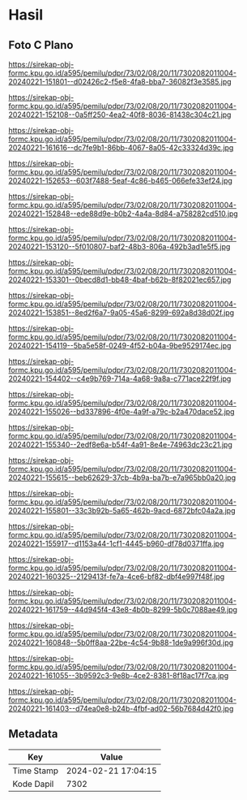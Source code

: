 # Hasil

## Foto C Plano

https://sirekap-obj-formc.kpu.go.id/a595/pemilu/pdpr/73/02/08/20/11/7302082011004-20240221-151801--d02426c2-f5e8-4fa8-bba7-36082f3e3585.jpg

https://sirekap-obj-formc.kpu.go.id/a595/pemilu/pdpr/73/02/08/20/11/7302082011004-20240221-152108--0a5ff250-4ea2-40f8-8036-81438c304c21.jpg

https://sirekap-obj-formc.kpu.go.id/a595/pemilu/pdpr/73/02/08/20/11/7302082011004-20240221-161616--dc7fe9b1-86bb-4067-8a05-42c33324d39c.jpg

https://sirekap-obj-formc.kpu.go.id/a595/pemilu/pdpr/73/02/08/20/11/7302082011004-20240221-152653--603f7488-5eaf-4c86-b465-066efe33ef24.jpg

https://sirekap-obj-formc.kpu.go.id/a595/pemilu/pdpr/73/02/08/20/11/7302082011004-20240221-152848--ede88d9e-b0b2-4a4a-8d84-a758282cd510.jpg

https://sirekap-obj-formc.kpu.go.id/a595/pemilu/pdpr/73/02/08/20/11/7302082011004-20240221-153120--5f010807-baf2-48b3-806a-492b3ad1e5f5.jpg

https://sirekap-obj-formc.kpu.go.id/a595/pemilu/pdpr/73/02/08/20/11/7302082011004-20240221-153301--0becd8d1-bb48-4baf-b62b-8f82021ec657.jpg

https://sirekap-obj-formc.kpu.go.id/a595/pemilu/pdpr/73/02/08/20/11/7302082011004-20240221-153851--8ed2f6a7-9a05-45a6-8299-692a8d38d02f.jpg

https://sirekap-obj-formc.kpu.go.id/a595/pemilu/pdpr/73/02/08/20/11/7302082011004-20240221-154119--5ba5e58f-0249-4f52-b04a-9be9529174ec.jpg

https://sirekap-obj-formc.kpu.go.id/a595/pemilu/pdpr/73/02/08/20/11/7302082011004-20240221-154402--c4e9b769-714a-4a68-9a8a-c771ace22f9f.jpg

https://sirekap-obj-formc.kpu.go.id/a595/pemilu/pdpr/73/02/08/20/11/7302082011004-20240221-155026--bd337896-4f0e-4a9f-a79c-b2a470dace52.jpg

https://sirekap-obj-formc.kpu.go.id/a595/pemilu/pdpr/73/02/08/20/11/7302082011004-20240221-155340--2edf8e6a-b54f-4a91-8e4e-74963dc23c21.jpg

https://sirekap-obj-formc.kpu.go.id/a595/pemilu/pdpr/73/02/08/20/11/7302082011004-20240221-155615--beb62629-37cb-4b9a-ba7b-e7a965bb0a20.jpg

https://sirekap-obj-formc.kpu.go.id/a595/pemilu/pdpr/73/02/08/20/11/7302082011004-20240221-155801--33c3b92b-5a65-462b-9acd-6872bfc04a2a.jpg

https://sirekap-obj-formc.kpu.go.id/a595/pemilu/pdpr/73/02/08/20/11/7302082011004-20240221-155917--d1153a44-1cf1-4445-b960-df78d0371ffa.jpg

https://sirekap-obj-formc.kpu.go.id/a595/pemilu/pdpr/73/02/08/20/11/7302082011004-20240221-160325--2129413f-fe7a-4ce6-bf82-dbf4e997f48f.jpg

https://sirekap-obj-formc.kpu.go.id/a595/pemilu/pdpr/73/02/08/20/11/7302082011004-20240221-161759--44d945f4-43e8-4b0b-8299-5b0c7088ae49.jpg

https://sirekap-obj-formc.kpu.go.id/a595/pemilu/pdpr/73/02/08/20/11/7302082011004-20240221-160848--5b0ff8aa-22be-4c54-9b88-1de9a996f30d.jpg

https://sirekap-obj-formc.kpu.go.id/a595/pemilu/pdpr/73/02/08/20/11/7302082011004-20240221-161055--3b9592c3-9e8b-4ce2-8381-8f18ac17f7ca.jpg

https://sirekap-obj-formc.kpu.go.id/a595/pemilu/pdpr/73/02/08/20/11/7302082011004-20240221-161403--d74ea0e8-b24b-4fbf-ad02-56b7684d42f0.jpg


## Metadata

| Key        | Value               |
| ---------- | ------------------- |
| Time Stamp | 2024-02-21 17:04:15 |
| Kode Dapil | 7302                |



